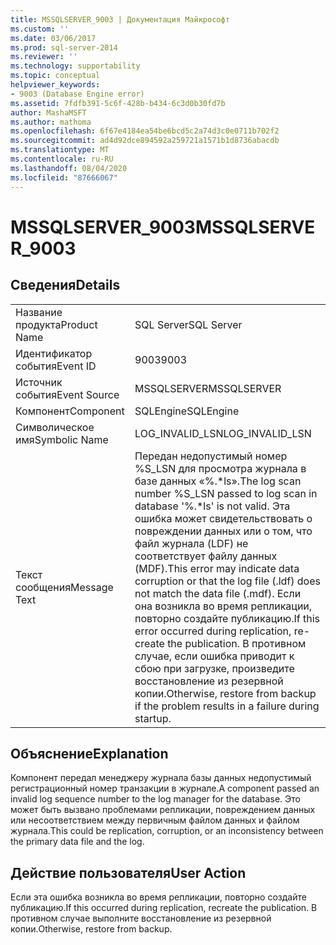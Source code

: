 ```yaml
---
title: MSSQLSERVER_9003 | Документация Майкрософт
ms.custom: ''
ms.date: 03/06/2017
ms.prod: sql-server-2014
ms.reviewer: ''
ms.technology: supportability
ms.topic: conceptual
helpviewer_keywords:
- 9003 (Database Engine error)
ms.assetid: 7fdfb391-5c6f-428b-b434-6c3d0b30fd7b
author: MashaMSFT
ms.author: mathoma
ms.openlocfilehash: 6f67e4184ea54be6bcd5c2a74d3c0e0711b702f2
ms.sourcegitcommit: ad4d92dce894592a259721a1571b1d8736abacdb
ms.translationtype: MT
ms.contentlocale: ru-RU
ms.lasthandoff: 08/04/2020
ms.locfileid: "87666067"
---
```

# <a name="mssqlserver_9003"></a><span data-ttu-id="6271e-102">MSSQLSERVER_9003</span><span class="sxs-lookup"><span data-stu-id="6271e-102">MSSQLSERVER_9003</span></span>
    
## <a name="details"></a><span data-ttu-id="6271e-103">Сведения</span><span class="sxs-lookup"><span data-stu-id="6271e-103">Details</span></span>  
  
|||  
|-|-|  
|<span data-ttu-id="6271e-104">Название продукта</span><span class="sxs-lookup"><span data-stu-id="6271e-104">Product Name</span></span>|<span data-ttu-id="6271e-105">SQL Server</span><span class="sxs-lookup"><span data-stu-id="6271e-105">SQL Server</span></span>|  
|<span data-ttu-id="6271e-106">Идентификатор события</span><span class="sxs-lookup"><span data-stu-id="6271e-106">Event ID</span></span>|<span data-ttu-id="6271e-107">9003</span><span class="sxs-lookup"><span data-stu-id="6271e-107">9003</span></span>|  
|<span data-ttu-id="6271e-108">Источник события</span><span class="sxs-lookup"><span data-stu-id="6271e-108">Event Source</span></span>|<span data-ttu-id="6271e-109">MSSQLSERVER</span><span class="sxs-lookup"><span data-stu-id="6271e-109">MSSQLSERVER</span></span>|  
|<span data-ttu-id="6271e-110">Компонент</span><span class="sxs-lookup"><span data-stu-id="6271e-110">Component</span></span>|<span data-ttu-id="6271e-111">SQLEngine</span><span class="sxs-lookup"><span data-stu-id="6271e-111">SQLEngine</span></span>|  
|<span data-ttu-id="6271e-112">Символическое имя</span><span class="sxs-lookup"><span data-stu-id="6271e-112">Symbolic Name</span></span>|<span data-ttu-id="6271e-113">LOG_INVALID_LSN</span><span class="sxs-lookup"><span data-stu-id="6271e-113">LOG_INVALID_LSN</span></span>|  
|<span data-ttu-id="6271e-114">Текст сообщения</span><span class="sxs-lookup"><span data-stu-id="6271e-114">Message Text</span></span>|<span data-ttu-id="6271e-115">Передан недопустимый номер %S_LSN для просмотра журнала в базе данных «%.\*ls».</span><span class="sxs-lookup"><span data-stu-id="6271e-115">The log scan number %S_LSN passed to log scan in database '%.\*ls' is not valid.</span></span> <span data-ttu-id="6271e-116">Эта ошибка может свидетельствовать о повреждении данных или о том, что файл журнала (LDF) не соответствует файлу данных (MDF).</span><span class="sxs-lookup"><span data-stu-id="6271e-116">This error may indicate data corruption or that the log file (.ldf) does not match the data file (.mdf).</span></span> <span data-ttu-id="6271e-117">Если она возникла во время репликации, повторно создайте публикацию.</span><span class="sxs-lookup"><span data-stu-id="6271e-117">If this error occurred during replication, re-create the publication.</span></span> <span data-ttu-id="6271e-118">В противном случае, если ошибка приводит к сбою при загрузке, произведите восстановление из резервной копии.</span><span class="sxs-lookup"><span data-stu-id="6271e-118">Otherwise, restore from backup if the problem results in a failure during startup.</span></span>|  
  
## <a name="explanation"></a><span data-ttu-id="6271e-119">Объяснение</span><span class="sxs-lookup"><span data-stu-id="6271e-119">Explanation</span></span>  
 <span data-ttu-id="6271e-120">Компонент передал менеджеру журнала базы данных недопустимый регистрационный номер транзакции в журнале.</span><span class="sxs-lookup"><span data-stu-id="6271e-120">A component passed an invalid log sequence number to the log manager for the database.</span></span> <span data-ttu-id="6271e-121">Это может быть вызвано проблемами репликации, повреждением данных или несоответствием между первичным файлом данных и файлом журнала.</span><span class="sxs-lookup"><span data-stu-id="6271e-121">This could be replication, corruption, or an inconsistency between the primary data file and the log.</span></span>  
  
## <a name="user-action"></a><span data-ttu-id="6271e-122">Действие пользователя</span><span class="sxs-lookup"><span data-stu-id="6271e-122">User Action</span></span>  
 <span data-ttu-id="6271e-123">Если эта ошибка возникла во время репликации, повторно создайте публикацию.</span><span class="sxs-lookup"><span data-stu-id="6271e-123">If this occurred during replication, recreate the publication.</span></span> <span data-ttu-id="6271e-124">В противном случае выполните восстановление из резервной копии.</span><span class="sxs-lookup"><span data-stu-id="6271e-124">Otherwise, restore from backup.</span></span>  
  
  
